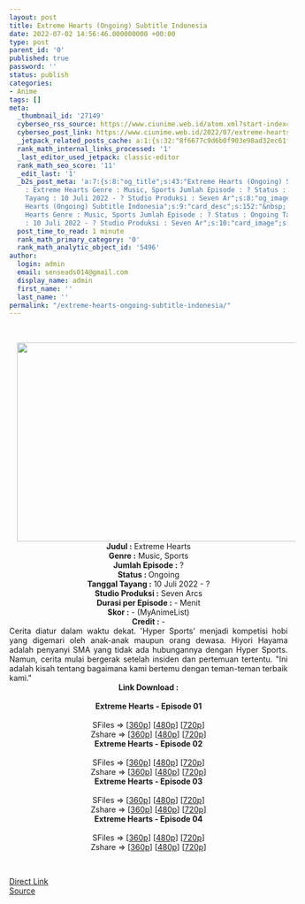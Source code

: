```yaml
---
layout: post
title: Extreme Hearts (Ongoing) Subtitle Indonesia
date: 2022-07-02 14:56:46.000000000 +00:00
type: post
parent_id: '0'
published: true
password: ''
status: publish
categories:
- Anime
tags: []
meta:
  _thumbnail_id: '27149'
  cyberseo_rss_source: https://www.ciunime.web.id/atom.xml?start-index=1
  cyberseo_post_link: https://www.ciunime.web.id/2022/07/extreme-hearts-subtitle-indonesia.html
  _jetpack_related_posts_cache: a:1:{s:32:"8f6677c9d6b0f903e98ad32ec61f8deb";a:2:{s:7:"expires";i:1656817405;s:7:"payload";a:3:{i:0;a:1:{s:2:"id";i:27015;}i:1;a:1:{s:2:"id";i:26795;}i:2;a:1:{s:2:"id";i:26918;}}}}
  rank_math_internal_links_processed: '1'
  _last_editor_used_jetpack: classic-editor
  rank_math_seo_score: '11'
  _edit_last: '1'
  _b2s_post_meta: 'a:7:{s:8:"og_title";s:43:"Extreme Hearts (Ongoing) Subtitle Indonesia";s:7:"og_desc";s:152:"&nbsp;   Judul
    : Extreme Hearts Genre : Music, Sports Jumlah Episode : ? Status : Ongoing Tanggal
    Tayang : 10 Juli 2022 - ? Studio Produksi : Seven Ar";s:8:"og_image";s:96:"https://kusonime.eu.org/wp-content/uploads/2022/07/extreme-hearts-ongoing-subtitle-indonesia.png";s:12:"og_image_alt";s:0:"";s:10:"card_title";s:43:"Extreme
    Hearts (Ongoing) Subtitle Indonesia";s:9:"card_desc";s:152:"&nbsp;   Judul : Extreme
    Hearts Genre : Music, Sports Jumlah Episode : ? Status : Ongoing Tanggal Tayang
    : 10 Juli 2022 - ? Studio Produksi : Seven Ar";s:10:"card_image";s:96:"https://kusonime.eu.org/wp-content/uploads/2022/07/extreme-hearts-ongoing-subtitle-indonesia.png";}'
  post_time_to_read: 1 minute
  rank_math_primary_category: '0'
  rank_math_analytic_object_id: '5496'
author:
  login: admin
  email: senseads014@gmail.com
  display_name: admin
  first_name: ''
  last_name: ''
permalink: "/extreme-hearts-ongoing-subtitle-indonesia/"
---
```

<p>&nbsp;</p>
<div class="separator" style="clear: both; text-align: center;"><a style="margin-left: 1em; margin-right: 1em;" href="https://blogger.googleusercontent.com/img/b/R29vZ2xl/AVvXsEisdNgpvdlQZ5c0zYMXNLOhuHOqyHuGUpVll_dCxotDIhOWHZo_jl9et8VLUxzTGq7_q-4xdOPqmUaaz72drOIG9IcqwSuD6hhDrvGresz8AaOvkiyk-jIm8RhAe5g0N1p7ZZoPyIgIWVb1RA6VTDuJFmvDBETWRQv_P24HY86DVOxZiSMa_Z0kOEtv/s1280/Extreme%20Hearts.png"><img src="{{ site.baseurl }}/assets/2022/07/Extreme%20Hearts.png" width="640" height="360" border="0" data-original-height="720" data-original-width="1280" /></a></div>
<div class="separator" style="clear: both; text-align: center;"></div>
<div style="text-align: center;"><b>Judul</b><b><b> </b>:</b> Extreme Hearts</div>
<div style="text-align: center;"><b><b>Genre :</b></b> Music, Sports</div>
<div style="text-align: center;"><b>Jumlah Episode :</b> ?<br />
<b>Status : </b>Ongoing<br />
<b>Tanggal Tayang :</b> 10 Juli 2022 - ?<br />
<b>Studio Produksi :</b> Seven Arcs<br />
<b>Durasi per Episode :</b> - Menit</div>
<div style="text-align: center;"><b>Skor :</b> - (MyAnimeList)</div>
<div style="text-align: center;"><b>Credit :</b> -</div>
<div style="text-align: center;"></div>
<div style="text-align: justify;">Cerita diatur dalam waktu dekat. 'Hyper Sports' menjadi kompetisi hobi yang digemari oleh anak-anak maupun orang dewasa. Hiyori Hayama adalah penyanyi SMA yang tidak ada hubungannya dengan Hyper Sports. Namun, cerita mulai bergerak setelah insiden dan pertemuan tertentu. "Ini adalah kisah tentang bagaimana kami bertemu dengan teman-teman terbaik kami."</div>
<div style="text-align: justify;"></div>
<div style="text-align: justify;"></div>
<div style="text-align: center;">
<div style="text-align: center;">
<div style="text-align: left;">
<div style="text-align: center;"><b>Link Download :</b></div>
<div style="text-align: center;"><b> </b></div>
<div style="text-align: center;"><span style="text-align: left;"><b>Extreme Hearts</b></span><b> - Episode 01</b></div>
<div style="text-align: center;"><b> </b></div>
<div style="text-align: center;">SFiles =&gt; [<a href="http://www.solidfiles.com/v/Kgpq8W7B3qgjN" target="_blank" rel="noopener">360p</a>] [<a href="http://www.solidfiles.com/v/wpR8Q5PMjjy3L" target="_blank" rel="noopener">480p</a>] [<a href="http://www.solidfiles.com/v/mWX3xNQXAR24z" target="_blank" rel="noopener">720p</a>]</div>
<div style="text-align: center;">Zshare =&gt; [<a href="https://www101.zippyshare.com/v/Pxly2Zbw/file.html" target="_blank" rel="noopener">360p</a>] [<a href="https://www101.zippyshare.com/v/mwF0aqIV/file.html" target="_blank" rel="noopener">480p</a>] [<a href="https://www101.zippyshare.com/v/HmHQCykF/file.html" target="_blank" rel="noopener">720p</a>]</div>
<div style="text-align: center;"></div>
<div style="text-align: center;">
<div><span style="text-align: left;"><b>Extreme Hearts</b></span><b> - Episode 02</b></div>
<div><b> </b></div>
<div>SFiles =&gt; [<a href="http://www.solidfiles.com/v/2YG7yPNVmLWn4" target="_blank" rel="noopener">360p</a>] [<a href="http://www.solidfiles.com/v/nVGze4xv2XD3X" target="_blank" rel="noopener">480p</a>] [<a href="http://www.solidfiles.com/v/peWrj2r67Z4r4" target="_blank" rel="noopener">720p</a>]</div>
<div>Zshare =&gt; [<a href="https://www27.zippyshare.com/v/hPId7eFo/file.html" target="_blank" rel="noopener">360p</a>] [<a href="https://www27.zippyshare.com/v/BNjQoFSW/file.html" target="_blank" rel="noopener">480p</a>] [<a href="https://www27.zippyshare.com/v/Qrhn5H14/file.html" target="_blank" rel="noopener">720p</a>]</div>
<div></div>
<div>
<div><span style="text-align: left;"><b>Extreme Hearts</b></span><b> - Episode 03</b></div>
<div><b> </b></div>
<div>SFiles =&gt; [<a href="http://www.solidfiles.com/v/DVGNdDnjBLvPz" target="_blank" rel="noopener">360p</a>] [<a href="http://www.solidfiles.com/v/v5zPjNRe76Ay2" target="_blank" rel="noopener">480p</a>] [<a href="http://www.solidfiles.com/v/8y85RqQnVPyKW" target="_blank" rel="noopener">720p</a>]</div>
<div>Zshare =&gt; [<a href="https://www99.zippyshare.com/v/sXrMQSXT/file.html" target="_blank" rel="noopener">360p</a>] [<a href="https://www99.zippyshare.com/v/dHQrQhqm/file.html" target="_blank" rel="noopener">480p</a>] [<a href="https://www99.zippyshare.com/v/nIGBy7Mu/file.html" target="_blank" rel="noopener">720p</a>]</div>
</div>
<div></div>
<div>
<div><span style="text-align: left;"><b>Extreme Hearts</b></span><b> - Episode 04</b></div>
<div><b> </b></div>
<div>SFiles =&gt; [<a href="http://www.solidfiles.com/v/gMNB8w5DeydYD" target="_blank" rel="noopener">360p</a>] [<a href="http://www.solidfiles.com/v/5M5X662z5XpBj" target="_blank" rel="noopener">480p</a>] [<a href="http://www.solidfiles.com/v/A3BX6Ram6Zg4N" target="_blank" rel="noopener">720p</a>]</div>
<div>Zshare =&gt; [<a href="https://www1.zippyshare.com/v/1swm1fdn/file.html" target="_blank" rel="noopener">360p</a>] [<a href="https://www1.zippyshare.com/v/NOtmOxQx/file.html" target="_blank" rel="noopener">480p</a>] [<a href="https://www1.zippyshare.com/v/5tgcapTH/file.html" target="_blank" rel="noopener">720p</a>]</div>
</div>
</div>
</div>
</div>
</div>
<p>&nbsp;</p>
<div class="divbtn"><a class="btn" href="https://handymansurrender.com/fihup8buzv?key=94550f7ce39444073321dde3b8782f97"><i class="fa fa-download"></i> Direct Link</a><br />
<a href="https://www.ciunime.web.id/2022/07/extreme-hearts-subtitle-indonesia.html">Source</a></div>

